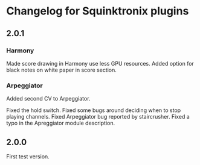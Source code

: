 # Changelog for Squinktronix plugins

## 2.0.1

### Harmony

Made score drawing in Harmony use less GPU resources. Added option for black notes on white paper in score section.

### Arpeggiator

Added second CV to Arpeggiator.

Fixed the hold switch. Fixed some bugs around deciding when to stop playing channels. Fixed Arpeggiator bug reported by staircrusher. Fixed a typo in the Apreggiator module description.

## 2.0.0

First test version.
